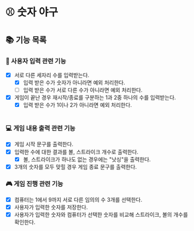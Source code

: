# ⚾ 숫자 야구
## 📚 기능 목록
### 📝 사용자 입력 관련 기능
- [x] 서로 다른 세자리 수를 입력받는다.
  - [x] 입력 받은 수가 숫자가 아니라면 예외 처리한다.
  - [ ] 입력 받은 수가 서로 다른 수가 아니라면 예외 처리한다. 
- [x] 게임이 끝난 경우 재시작/종료를 구분하는 1과 2중 하나의 수를 입력받는다.
  - [x]  입력 받은 수가 1이나 2가 아니라면 예외 처리한다.
  <br>

### 💻 게임 내용 출력 관련 기능
- [x] 게임 시작 문구를 출력한다.
- [x] 입력한 수에 대한 결과를 볼, 스트라이크 개수로 출력한다.
    - [x] 볼, 스트라이크가 하나도 없는 경우에는 "낫싱"을 출력한다.
- [x] 3개의 숫자를 모두 맞힐 경우 게임 종료 문구를 출력한다.
  <br>

### 🎮 게임 진행 관련 기능
- [x] 컴퓨터는 1에서 9까지 서로 다른 임의의 수 3개를 선택한다.
- [x] 사용자가 입력한 숫자를 저장한다.
- [x] 사용자가 입력한 숫자와 컴퓨터가 선택한 숫자를 비교해 스트라이크, 볼의 개수를 확인한다.
